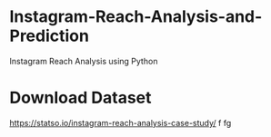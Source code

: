 # Instagram-Reach-Analysis-and-Prediction
 Instagram Reach Analysis using Python

 # Download Dataset
 https://statso.io/instagram-reach-analysis-case-study/
f
fg
